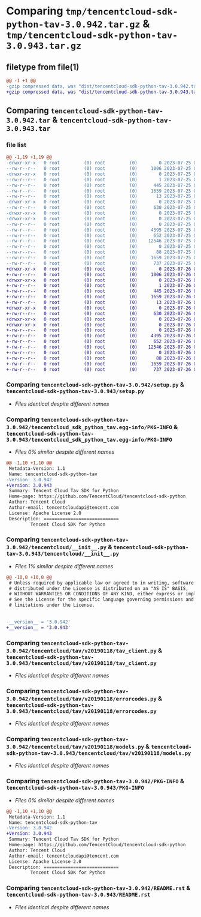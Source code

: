 # Comparing `tmp/tencentcloud-sdk-python-tav-3.0.942.tar.gz` & `tmp/tencentcloud-sdk-python-tav-3.0.943.tar.gz`

## filetype from file(1)

```diff
@@ -1 +1 @@
-gzip compressed data, was "dist/tencentcloud-sdk-python-tav-3.0.942.tar", last modified: Tue Jul 25 04:25:33 2023, max compression
+gzip compressed data, was "dist/tencentcloud-sdk-python-tav-3.0.943.tar", last modified: Wed Jul 26 00:44:25 2023, max compression
```

## Comparing `tencentcloud-sdk-python-tav-3.0.942.tar` & `tencentcloud-sdk-python-tav-3.0.943.tar`

### file list

```diff
@@ -1,19 +1,19 @@
-drwxr-xr-x   0 root         (0) root         (0)        0 2023-07-25 04:25:33.000000 tencentcloud-sdk-python-tav-3.0.942/
--rw-r--r--   0 root         (0) root         (0)     1006 2023-07-25 04:25:33.000000 tencentcloud-sdk-python-tav-3.0.942/setup.py
-drwxr-xr-x   0 root         (0) root         (0)        0 2023-07-25 04:25:33.000000 tencentcloud-sdk-python-tav-3.0.942/tencentcloud_sdk_python_tav.egg-info/
--rw-r--r--   0 root         (0) root         (0)        1 2023-07-25 04:25:33.000000 tencentcloud-sdk-python-tav-3.0.942/tencentcloud_sdk_python_tav.egg-info/dependency_links.txt
--rw-r--r--   0 root         (0) root         (0)      445 2023-07-25 04:25:33.000000 tencentcloud-sdk-python-tav-3.0.942/tencentcloud_sdk_python_tav.egg-info/SOURCES.txt
--rw-r--r--   0 root         (0) root         (0)     1659 2023-07-25 04:25:33.000000 tencentcloud-sdk-python-tav-3.0.942/tencentcloud_sdk_python_tav.egg-info/PKG-INFO
--rw-r--r--   0 root         (0) root         (0)       13 2023-07-25 04:25:33.000000 tencentcloud-sdk-python-tav-3.0.942/tencentcloud_sdk_python_tav.egg-info/top_level.txt
-drwxr-xr-x   0 root         (0) root         (0)        0 2023-07-25 04:25:33.000000 tencentcloud-sdk-python-tav-3.0.942/tencentcloud/
--rw-r--r--   0 root         (0) root         (0)      630 2023-07-25 04:25:33.000000 tencentcloud-sdk-python-tav-3.0.942/tencentcloud/__init__.py
-drwxr-xr-x   0 root         (0) root         (0)        0 2023-07-25 04:25:33.000000 tencentcloud-sdk-python-tav-3.0.942/tencentcloud/tav/
-drwxr-xr-x   0 root         (0) root         (0)        0 2023-07-25 04:25:33.000000 tencentcloud-sdk-python-tav-3.0.942/tencentcloud/tav/v20190118/
--rw-r--r--   0 root         (0) root         (0)        0 2023-07-25 04:25:33.000000 tencentcloud-sdk-python-tav-3.0.942/tencentcloud/tav/v20190118/__init__.py
--rw-r--r--   0 root         (0) root         (0)     4395 2023-07-25 04:25:33.000000 tencentcloud-sdk-python-tav-3.0.942/tencentcloud/tav/v20190118/tav_client.py
--rw-r--r--   0 root         (0) root         (0)      652 2023-07-25 04:25:33.000000 tencentcloud-sdk-python-tav-3.0.942/tencentcloud/tav/v20190118/errorcodes.py
--rw-r--r--   0 root         (0) root         (0)    12546 2023-07-25 04:25:33.000000 tencentcloud-sdk-python-tav-3.0.942/tencentcloud/tav/v20190118/models.py
--rw-r--r--   0 root         (0) root         (0)        0 2023-07-25 04:25:33.000000 tencentcloud-sdk-python-tav-3.0.942/tencentcloud/tav/__init__.py
--rw-r--r--   0 root         (0) root         (0)       88 2023-07-25 04:25:33.000000 tencentcloud-sdk-python-tav-3.0.942/setup.cfg
--rw-r--r--   0 root         (0) root         (0)     1659 2023-07-25 04:25:33.000000 tencentcloud-sdk-python-tav-3.0.942/PKG-INFO
--rw-r--r--   0 root         (0) root         (0)      737 2023-07-25 04:25:33.000000 tencentcloud-sdk-python-tav-3.0.942/README.rst
+drwxr-xr-x   0 root         (0) root         (0)        0 2023-07-26 00:44:25.000000 tencentcloud-sdk-python-tav-3.0.943/
+-rw-r--r--   0 root         (0) root         (0)     1006 2023-07-26 00:44:25.000000 tencentcloud-sdk-python-tav-3.0.943/setup.py
+drwxr-xr-x   0 root         (0) root         (0)        0 2023-07-26 00:44:25.000000 tencentcloud-sdk-python-tav-3.0.943/tencentcloud_sdk_python_tav.egg-info/
+-rw-r--r--   0 root         (0) root         (0)        1 2023-07-26 00:44:25.000000 tencentcloud-sdk-python-tav-3.0.943/tencentcloud_sdk_python_tav.egg-info/dependency_links.txt
+-rw-r--r--   0 root         (0) root         (0)      445 2023-07-26 00:44:25.000000 tencentcloud-sdk-python-tav-3.0.943/tencentcloud_sdk_python_tav.egg-info/SOURCES.txt
+-rw-r--r--   0 root         (0) root         (0)     1659 2023-07-26 00:44:25.000000 tencentcloud-sdk-python-tav-3.0.943/tencentcloud_sdk_python_tav.egg-info/PKG-INFO
+-rw-r--r--   0 root         (0) root         (0)       13 2023-07-26 00:44:25.000000 tencentcloud-sdk-python-tav-3.0.943/tencentcloud_sdk_python_tav.egg-info/top_level.txt
+drwxr-xr-x   0 root         (0) root         (0)        0 2023-07-26 00:44:25.000000 tencentcloud-sdk-python-tav-3.0.943/tencentcloud/
+-rw-r--r--   0 root         (0) root         (0)      630 2023-07-26 00:44:25.000000 tencentcloud-sdk-python-tav-3.0.943/tencentcloud/__init__.py
+drwxr-xr-x   0 root         (0) root         (0)        0 2023-07-26 00:44:25.000000 tencentcloud-sdk-python-tav-3.0.943/tencentcloud/tav/
+drwxr-xr-x   0 root         (0) root         (0)        0 2023-07-26 00:44:25.000000 tencentcloud-sdk-python-tav-3.0.943/tencentcloud/tav/v20190118/
+-rw-r--r--   0 root         (0) root         (0)        0 2023-07-26 00:44:25.000000 tencentcloud-sdk-python-tav-3.0.943/tencentcloud/tav/v20190118/__init__.py
+-rw-r--r--   0 root         (0) root         (0)     4395 2023-07-26 00:44:25.000000 tencentcloud-sdk-python-tav-3.0.943/tencentcloud/tav/v20190118/tav_client.py
+-rw-r--r--   0 root         (0) root         (0)      652 2023-07-26 00:44:25.000000 tencentcloud-sdk-python-tav-3.0.943/tencentcloud/tav/v20190118/errorcodes.py
+-rw-r--r--   0 root         (0) root         (0)    12546 2023-07-26 00:44:25.000000 tencentcloud-sdk-python-tav-3.0.943/tencentcloud/tav/v20190118/models.py
+-rw-r--r--   0 root         (0) root         (0)        0 2023-07-26 00:44:25.000000 tencentcloud-sdk-python-tav-3.0.943/tencentcloud/tav/__init__.py
+-rw-r--r--   0 root         (0) root         (0)       88 2023-07-26 00:44:25.000000 tencentcloud-sdk-python-tav-3.0.943/setup.cfg
+-rw-r--r--   0 root         (0) root         (0)     1659 2023-07-26 00:44:25.000000 tencentcloud-sdk-python-tav-3.0.943/PKG-INFO
+-rw-r--r--   0 root         (0) root         (0)      737 2023-07-26 00:44:25.000000 tencentcloud-sdk-python-tav-3.0.943/README.rst
```

### Comparing `tencentcloud-sdk-python-tav-3.0.942/setup.py` & `tencentcloud-sdk-python-tav-3.0.943/setup.py`

 * *Files identical despite different names*

### Comparing `tencentcloud-sdk-python-tav-3.0.942/tencentcloud_sdk_python_tav.egg-info/PKG-INFO` & `tencentcloud-sdk-python-tav-3.0.943/tencentcloud_sdk_python_tav.egg-info/PKG-INFO`

 * *Files 0% similar despite different names*

```diff
@@ -1,10 +1,10 @@
 Metadata-Version: 1.1
 Name: tencentcloud-sdk-python-tav
-Version: 3.0.942
+Version: 3.0.943
 Summary: Tencent Cloud Tav SDK for Python
 Home-page: https://github.com/TencentCloud/tencentcloud-sdk-python
 Author: Tencent Cloud
 Author-email: tencentcloudapi@tencent.com
 License: Apache License 2.0
 Description: ============================
         Tencent Cloud SDK for Python
```

### Comparing `tencentcloud-sdk-python-tav-3.0.942/tencentcloud/__init__.py` & `tencentcloud-sdk-python-tav-3.0.943/tencentcloud/__init__.py`

 * *Files 1% similar despite different names*

```diff
@@ -10,8 +10,8 @@
 # Unless required by applicable law or agreed to in writing, software
 # distributed under the License is distributed on an "AS IS" BASIS,
 # WITHOUT WARRANTIES OR CONDITIONS OF ANY KIND, either express or implied.
 # See the License for the specific language governing permissions and
 # limitations under the License.
 
 
-__version__ = '3.0.942'
+__version__ = '3.0.943'
```

### Comparing `tencentcloud-sdk-python-tav-3.0.942/tencentcloud/tav/v20190118/tav_client.py` & `tencentcloud-sdk-python-tav-3.0.943/tencentcloud/tav/v20190118/tav_client.py`

 * *Files identical despite different names*

### Comparing `tencentcloud-sdk-python-tav-3.0.942/tencentcloud/tav/v20190118/errorcodes.py` & `tencentcloud-sdk-python-tav-3.0.943/tencentcloud/tav/v20190118/errorcodes.py`

 * *Files identical despite different names*

### Comparing `tencentcloud-sdk-python-tav-3.0.942/tencentcloud/tav/v20190118/models.py` & `tencentcloud-sdk-python-tav-3.0.943/tencentcloud/tav/v20190118/models.py`

 * *Files identical despite different names*

### Comparing `tencentcloud-sdk-python-tav-3.0.942/PKG-INFO` & `tencentcloud-sdk-python-tav-3.0.943/PKG-INFO`

 * *Files 0% similar despite different names*

```diff
@@ -1,10 +1,10 @@
 Metadata-Version: 1.1
 Name: tencentcloud-sdk-python-tav
-Version: 3.0.942
+Version: 3.0.943
 Summary: Tencent Cloud Tav SDK for Python
 Home-page: https://github.com/TencentCloud/tencentcloud-sdk-python
 Author: Tencent Cloud
 Author-email: tencentcloudapi@tencent.com
 License: Apache License 2.0
 Description: ============================
         Tencent Cloud SDK for Python
```

### Comparing `tencentcloud-sdk-python-tav-3.0.942/README.rst` & `tencentcloud-sdk-python-tav-3.0.943/README.rst`

 * *Files identical despite different names*

